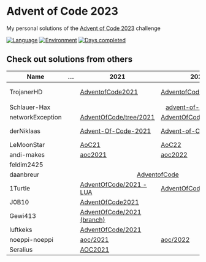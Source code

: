 # Advent of Code 2023

My personal solutions of the [Advent of Code 2023](https://adventofcode.com/2023) challenge

[![Language](https://img.shields.io/badge/Language-TypeScript-blue)](https://www.typescriptlang.org/)
[![Environment](https://img.shields.io/badge/Environment-Bun-white)](https://nodejs.org/en/)
[![Days completed](https://img.shields.io/badge/Days%20completed-6-red)](https://github.com/TrojanerHD/AdventofCode2023)

## Check out solutions from others

<table>
  <thead>
    <tr>
      <th>Name</th>
      <th>…</th>
      <th>2021</th>
      <th>2022</th>
      <th>2023</th>
    </tr>
  </thead>
  <tbody>
    <tr>
      <td>TrojanerHD</td>
      <td></td>
      <td>️<a href="https://github.com/TrojanerHD/AdventofCode2021#check-out-solutions-from-others">AdventofCode2021</a></td>
      <td><a href="https://github.com/TrojanerHD/AdventofCode2022#check-out-solutions-from-others">AdventofCode2022</a></td>
      <td>➡️ <a href="https://github.com/TrojanerHD/AdventofCode2023">AdventofCode2023</a></td>
    </tr>
    <tr>
      <td>Schlauer-Hax</td>
      <td></td>
      <td colspan=3 align="center"><a href="https://github.com/Schlauer-Hax/advent-of-code">advent-of-code</a></td>
    </tr>
    <tr>
      <td>networkException</td>
      <td></td>
      <td><a href="https://github.com/networkException/AdventOfCode/tree/2021">AdventOfCode/tree/2021</a></td>
      <td><a href="https://github.com/networkException/AdventOfCode/tree/2022">AdventOfCode/tree/2022</a></td>
      <td></td>
    </tr>
    <tr>
      <td>derNiklaas</td>
      <td></td>
      <td><a href="https://github.com/derNiklaas/Advent-Of-Code-2021">Advent-Of-Code-2021</a></td>
      <td><a href="https://github.com/derNiklaas/Advent-of-Code-2022">Advent-of-Code-2022</a></td>
      <td><a href="https://github.com/derNiklaas/Advent-of-Code-2023">Advent-of-Code-2023</a></td>
    </tr>
    <tr>
      <td>LeMoonStar</td>
      <td></td>
      <td><a href="https://github.com/LeMoonStar/AoC21">AoC21</a></td>
      <td><a href="https://github.com/LeMoonStar/AoC21">AoC22</a></td>
      <td><a href="https://github.com/LeMoonStar/AoC23">AoC23</a></td>
    </tr>
    <tr>
      <td>andi-makes</td>
      <td></td>
      <td><a href="https://github.com/andi-makes/aoc2021">aoc2021</a></td>
      <td><a href="https://git.schmarrn.dev/andi/aoc2022">aoc2022</a></td>
      <td></td>
    </tr>
    <tr>
      <td>feldim2425</td>
      <td></td>
      <td></td>
      <td></td>
      <td></td>
    </tr>
    <tr>
      <td>daanbreur</td>
      <td></td>
      <td colspan=2 align="center"><a href="https://github.com/daanbreur/AdventofCode">AdventofCode</a></td>
      <td></td>
    </tr>
    <tr>
      <td>1Turtle</td>
      <td></td>
      <td><a href="https://github.com/1Turtle/AdventOfCode/tree/main/2021%20-%20LUA">AdventOfCode/2021 - LUA</a></td>
      <td><a href="https://github.com/1Turtle/AdventOfCode/tree/main/2022">AdventOfCode/2022</a></td>
      <td></td>
    </tr>
    <tr>
      <td>J0B10</td>
      <td></td>
      <td><a href="https://github.com/J0B10/AdventOfCode2021">AdventOfCode2021</a></td>
      <td></td>
      <td></td>
    </tr>
    <tr>
      <td>Gewi413</td>
      <td></td>
      <td><a href="https://github.com/Gewi413/AdventOfCode/tree/2021">AdventOfCode/2021 (branch)</a></td>
      <td></td>
      <td></td>
    </tr>
    <tr>
      <td>luftkeks</td>
      <td></td>
      <td><a href="https://github.com/luftkeks/AdventOfCode/tree/main/2021">AdventOfCode/2021</a></td>
      <td></td>
      <td></td>
    </tr>
    <tr>
      <td>noeppi-noeppi</td>
      <td></td>
      <td><a href="https://github.com/noeppi-noeppi/aoc/tree/master/2021">aoc/2021</a></td>
      <td><a href="https://github.com/noeppi-noeppi/aoc/tree/master/2022">aoc/2022</a></td>
      <td><a href="https://github.com/noeppi-noeppi/aoc/tree/master/2023">aoc/2023</a></td>
    </tr>
    <tr>
      <td>Seralius</td>
      <td></td>
      <td><a href="https://github.com/Seralius/AOC2021">AOC2021</a></td>
      <td></td>
      <td><a href="https://github.com/Seralius/AOC2023">AOC2023</a></td>
    </tr>
  </tbody>
</table>
